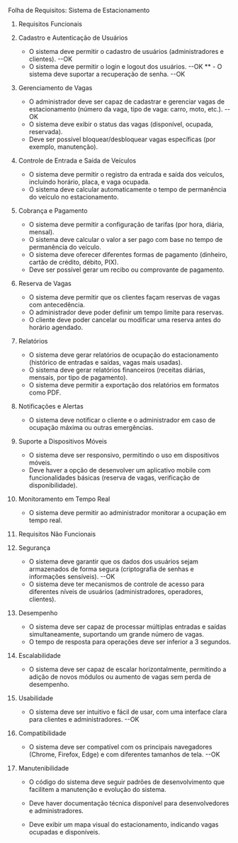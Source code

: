 Folha de Requisitos: Sistema de Estacionamento

1. Requisitos Funcionais
 
1. Cadastro e Autenticação de Usuários
   - O sistema deve permitir o cadastro de usuários (administradores e clientes). --OK
   - O sistema deve permitir o login e logout dos usuários. --OK
   ** - O sistema deve suportar a recuperação de senha. --OK

2. Gerenciamento de Vagas
   - O administrador deve ser capaz de cadastrar e gerenciar vagas de estacionamento (número da vaga, tipo de vaga: carro, moto, etc.). -- OK
   - O sistema deve exibir o status das vagas (disponível, ocupada, reservada). 
   - Deve ser possível bloquear/desbloquear vagas específicas (por exemplo, manutenção).

3. Controle de Entrada e Saída de Veículos
   - O sistema deve permitir o registro da entrada e saída dos veículos, incluindo horário, placa, e vaga ocupada.
   - O sistema deve calcular automaticamente o tempo de permanência do veículo no estacionamento.

4. Cobrança e Pagamento
   - O sistema deve permitir a configuração de tarifas (por hora, diária, mensal).
   - O sistema deve calcular o valor a ser pago com base no tempo de permanência do veículo.
   - O sistema deve oferecer diferentes formas de pagamento (dinheiro, cartão de crédito, débito, PIX).
   - Deve ser possível gerar um recibo ou comprovante de pagamento.

5. Reserva de Vagas
   - O sistema deve permitir que os clientes façam reservas de vagas com antecedência.
   - O administrador deve poder definir um tempo limite para reservas.
   - O cliente deve poder cancelar ou modificar uma reserva antes do horário agendado.

6. Relatórios
   - O sistema deve gerar relatórios de ocupação do estacionamento (histórico de entradas e saídas, vagas mais usadas).
   - O sistema deve gerar relatórios financeiros (receitas diárias, mensais, por tipo de pagamento).
   - O sistema deve permitir a exportação dos relatórios em formatos como PDF.

7. Notificações e Alertas
   - O sistema deve notificar o cliente e o administrador em caso de ocupação máxima ou outras emergências.

8. Suporte a Dispositivos Móveis
   - O sistema deve ser responsivo, permitindo o uso em dispositivos móveis.
   - Deve haver a opção de desenvolver um aplicativo mobile com funcionalidades básicas (reserva de vagas, verificação de disponibilidade).

9. Monitoramento em Tempo Real
   - O sistema deve permitir ao administrador monitorar a ocupação em tempo real.


2. Requisitos Não Funcionais

1. Segurança
   - O sistema deve garantir que os dados dos usuários sejam armazenados de forma segura (criptografia de senhas e informações sensíveis). --OK
   - O sistema deve ter mecanismos de controle de acesso para diferentes níveis de usuários (administradores, operadores, clientes).

2. Desempenho
   - O sistema deve ser capaz de processar múltiplas entradas e saídas simultaneamente, suportando um grande número de vagas.
   - O tempo de resposta para operações deve ser inferior a 3 segundos.

3. Escalabilidade
   - O sistema deve ser capaz de escalar horizontalmente, permitindo a adição de novos módulos ou aumento de vagas sem perda de desempenho.

4. Usabilidade
   - O sistema deve ser intuitivo e fácil de usar, com uma interface clara para clientes e administradores. --OK

5. Compatibilidade
   - O sistema deve ser compatível com os principais navegadores (Chrome, Firefox, Edge) e com diferentes tamanhos de tela. --OK

6. Manutenibilidade
   - O código do sistema deve seguir padrões de desenvolvimento que facilitem a manutenção e evolução do sistema.
   - Deve haver documentação técnica disponível para desenvolvedores e administradores.

   - Deve exibir um mapa visual do estacionamento, indicando vagas ocupadas e disponíveis.

